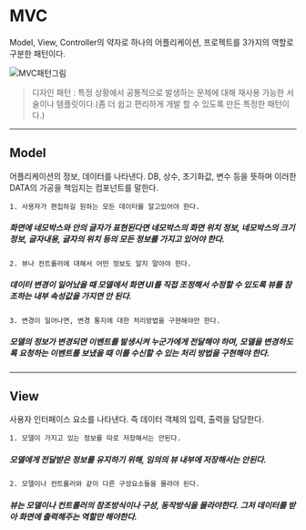 # MVC
Model, View, Controller의 약자로 하나의 어플리케이션, 프로젝트를 3가지의 역할로 구분한 패턴이다.

![MVC패턴그림](https://postfiles.pstatic.net/MjAxNzAzMjVfMjUw/MDAxNDkwNDM4NzI4MTIy.4ZtITJJKJW_Nj1gKST0BhKMAzqmMaYIj9PobYJMFD4Ig.xTHT-0qyRKXsA4nZ2xKPNeCxeU2-tLIc-4oyrWq5WBgg.PNG.jhc9639/mvc_role_diagram.png?type=w966)

> 디자인 패턴 : 특정 상황에서 공통적으로 발생하는 문제에 대해 재사용 가능한 서술이나 템플릿이다.(좀 더 쉽고 편리하게 개발 할 수 있도록 만든 특정한 패턴이다.)

---

## Model
어플리케이션의 정보, 데이터를 나타낸다. DB, 상수, 초기화값, 변수 등을 뜻하며 이러한 DATA의 가공을 책임지는 컴포넌트를 말한다.

    1. 사용자가 편집하길 원하는 모든 데이터를 알고있어야 한다.
##### 화면에 네모박스와 안의 글자가 표현된다면 네모박스의 화면 위치 정보, 네모박스의 크기정보, 글자내용, 글자의 위치 등의 모든 정보를 가지고 있어야 한다.

    2. 뷰나 컨트롤러에 대해서 어떤 정보도 알지 말아야 한다.
##### 데이터 변경이 일어났을 때 모델에서 화면 UI를 직접 조정해서 수정할 수 있도록 뷰를 참조하는 내부 속성값을 가지면 안 된다.

    3. 변경이 일어나면, 변경 통지에 대한 처리방법을 구현해야만 한다.
##### 모델의 정보가 변경되면 이벤트를 발생시켜 누군가에게 전달해야 하며, 모델을 변경하도록 요청하는 이벤트를 보냈을 때 이를 수신할 수 있는 처리 방법을 구현해야 한다.

---

## View
사용자 인터페이스 요소를 나타낸다. 즉 데이터 객체의 입력, 출력을 담당한다.

    1. 모델이 가지고 있는 정보를 따로 저장해서는 안된다.
##### 모델에게 전달받은 정보를 유지하기 위해, 임의의 뷰 내부에 저장해서는 안된다.

    2. 모델이나 컨트롤러와 같이 다른 구성요소들을 몰라야 된다.
##### 뷰는 모델이나 컨트롤러의 참조방식이나 구성, 동작방식을 몰라야한다. 그저 데이터를 받아 화면에 출력해주는 역할만 해야한다.